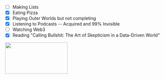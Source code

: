 ### 

<!--
**tclohm/tclohm** is a ✨ _special_ ✨ repository because its `README.md` (this file) appears on your GitHub profile.

Here are some ideas to get you started:

- 🔭 I’m currently working on ...
- 🌱 I’m currently learning ...
- 👯 I’m looking to collaborate on ...
- 🤔 I’m looking for help with ...
- 💬 Ask me about ...
- 📫 How to reach me: ...
- 😄 Pronouns: ...
- ⚡ Fun fact: ...
-->
- [ ] Making Lists
- [x] Eating Pizza
- [x] Playing Outer Worlds but not completing
- [x] Listening to Podcasts -- Acquired and 99% Invisible
- [ ] Watching Web3
- [x] Reading "Calling Bullshit: The Art of Skepticism in a Data-Driven World"

<img src="https://user-images.githubusercontent.com/2380963/196989432-0c1113e4-33ec-4128-847e-932d0f377407.gif" width="200" height="100">
